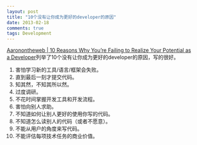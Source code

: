 ```yaml
---
layout: post
title: "10个没有让你成为更好的developer的原因"
date: 2013-02-18
comments: true
tags: Development
---
```

<a href="http://www.aaronstannard.com/post/2013/02/06/10-Reasons-Why-Youe28099re-Failing-to-Realize-Your-Potential-as-a-Developer.aspx">Aaronontheweb | 10 Reasons Why You’re Failing to Realize Your Potential as a Developer</a>列举了10个没有让你成为更好的developer的原因，写的很好。<br /><ol><li>害怕学习新的工具/语言/框架会失败。</li><li>直到最后一刻才提交代码。</li><li>知其然，不知其所以然。</li><li>过度调研。</li><li>不花时间掌握开发工具和开发流程。</li><li>害怕向别人求助。</li><li>不知道如何让别人更好的使用你写的代码。</li><li>不知道怎么读别人的代码（或者不愿意）。</li><li>不能从用户的角度来写代码。</li><li>不能评估每项技术任务的商业价值。</li></ol><br /><br /><br />